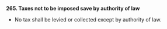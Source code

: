 **265. Taxes not to be imposed save by authority of law**
- No tax shall be levied or collected except by authority of law.

